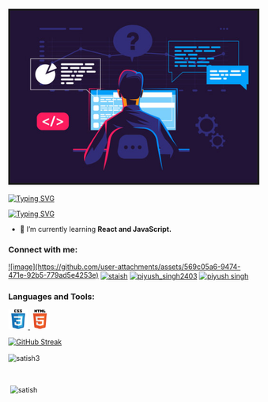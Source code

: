  ﻿
# <div> <img align="center" alt="Coding" width="500" border="4px solid white" src="./Asset/animation.jpg"> </div>
<p><a href="https://git.io/typing-svg"><img src="https://readme-typing-svg.demolab.com?font=Sour+Gummy&size=40&pause=1000&color=0FF74A&width=435&lines=%F0%9F%91%8B+Hey%2C+I+am+Satish+from+India" alt="Typing SVG" /></a></p>

<p align="left"> <a href="https://git.io/typing-svg"><img src="https://readme-typing-svg.demolab.com?font=Sour+Gummy&size=20&pause=1000&color=F7F3D6&width=435&lines=%F0%9F%9A%80+Front-End+Developer;%F0%9F%9A%80+C%2B%2B+Programmer;%F0%9F%9A%80+Website+and+Webpage+Designer" alt="Typing SVG" /></a> </p>

- 🫥 I’m currently learning **React and JavaScript.**

<h3 align="left">Connect with me:</h3>
<p align="left">
<a href="https://x.com/Satishsinha_k98" target="blank">![image](https://github.com/user-attachments/assets/569c05a6-9474-471e-92b5-779ad5e4253e)</a>
<a href="https://www.linkedin.com/in/satish-kumar-37086528b/" target="blank"><img align="center" src="https://github.com/user-attachments/assets/c3d6569e-8947-4fe4-97d1-870a7497efef
" alt="staish" height="30" width="40" /></a>
<a href="https://www.instagram.com/satish_sinha98k/?hl=en" target="blank"><img align="center" src="https://raw.githubusercontent.com/rahuldkjain/github-profile-readme-generator/master/src/images/icons/Social/instagram.svg" alt="piyush_singh2403" height="30" width="40" /></a>
<a href="https://leetcode.com/Satishk98/" target="blank"><img align="center" src="https://upload.wikimedia.org/wikipedia/commons/8/8e/LeetCode_Logo_1.png" alt="piyush singh" height="35" width="35" /></a>
</p>

<h3 align="left">Languages and Tools:</h3>
<p align="left"> <a href="https://www.w3schools.com/css/" target="_blank" rel="noreferrer"> <img src="https://raw.githubusercontent.com/devicons/devicon/master/icons/css3/css3-original-wordmark.svg" alt="css3" width="40" height="40"/> </a> <a href="https://www.w3.org/html/" target="_blank" rel="noreferrer"> <img src="https://raw.githubusercontent.com/devicons/devicon/master/icons/html5/html5-original-wordmark.svg" alt="html5" width="40" height="40"/> </a> </p>

[![GitHub Streak](https://streak-stats.demolab.com?user=satishk67&theme=light&hide_border=true&border_radius=5&short_numbers=true)](https://git.io/streak-stats)
<br>
<p><img align="center" src="https://github-readme-stats.vercel.app/api/top-langs?username=satishk67&show_icons=true&locale=en&layout=compact" alt="satish3" /></p>
<br>
<p>&nbsp;<img align="center" src="https://github-readme-stats.vercel.app/api?username=satishk67&show_icons=true&locale=en" alt="satish" /></p>
